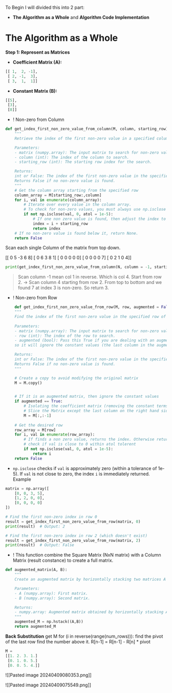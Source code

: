
To Begin I will divided this into 2 part:
+ **The Algorithm as a Whole** and **Algorithm Code Implementation**

# The Algorithm as a Whole




**Step 1: Represent as Matrices**

- **Coefficient Matrix (A):**
```python
[[ 1,  2, -1],
 [ 2, -1,  3],
 [ 3,  1,  1]]
```

- **Constant Matrix (B):**
```python
[[5],
 [3],
 [8]]
```

+ ! Non-zero from Column
```python
def get_index_first_non_zero_value_from_column(M, column, starting_row):
    """
    Retrieve the index of the first non-zero value in a specified column of the given matrix.

    Parameters:
    - matrix (numpy.array): The input matrix to search for non-zero values.
    - column (int): The index of the column to search.
    - starting_row (int): The starting row index for the search.

    Returns:
    int or False: The index of the first non-zero value in the specified column, starting from the given row.
	Returns False if no non-zero value is found.
    """
    # Get the column array starting from the specified row
    column_array = M[starting_row:,column]
    for i, val in enumerate(column_array):
        # Iterate over every value in the column array. 
        # To check for non-zero values, you must always use np.isclose instead of doing "val == 0".
        if not np.isclose(val, 0, atol = 1e-5):
            # If one non zero value is found, then adjust the index to match the correct index in the matrix and return it.
            index = i + starting_row
            return index
    # If no non-zero value is found below it, return None.
    return False
```
Scan each single Column of the matrix from top down.

[[ 0  5 -3  6  8]
 [ 0  6  3  8  1]
 [ 0  0  0  0  0]
 [ 0  0  0  0  7]
 [ 0  2  1  0  4]]
```python
print(get_index_first_non_zero_value_from_column(N, column = -1, starting_row = 2))
```
> Scan column -1 mean col 1 in reverse. Which is col 4. 
> Start from row 2. 
> -> Scan column 4 starting from row 2. From top to bottom and we found 7 at index 3 is non-zero. So return 3.




+ ! Non-zero from Row
```python
	def get_index_first_non_zero_value_from_row(M, row, augmented = False):
    """
	Find the index of the first non-zero value in the specified row of the given matrix.
	
	Parameters:
	- matrix (numpy.array): The input matrix to search for non-zero values.
	- row (int): The index of the row to search.
	- augmented (bool): Pass this True if you are dealing with an augmented matrix, 
	so it will ignore the constant values (the last column in the augmented matrix).

    Returns:
    int or False: The index of the first non-zero value in the specified row.
	Returns False if no non-zero value is found.
    """

    # Create a copy to avoid modifying the original matrix
    M = M.copy()


    # If it is an augmented matrix, then ignore the constant values
    if augmented == True:
        # Isolating the coefficient matrix (removing the constant terms)
        # Slice the Matrix except the last column on the right hand side(bc         it present the result constance )
        M = M[:,:-1]
        
    # Get the desired row
    row_array = M[row]
    for i, val in enumerate(row_array):
        # If finds a non zero value, returns the index. Otherwise returns None.
        # check if val is close to 0 within atol tolerent
        if not np.isclose(val, 0, atol = 1e-5):
            return i
    return False
```

- `np.isclose` checks if `val` is approximately zero (within a tolerance of 1e-5). If `val` is not close to zero, the index `i` is immediately returned.
Example
```python
matrix = np.array([
    [0, 0, 3, 5],
    [1, 2, 0, 0],
    [0, 0, 0, 0] 
])

# Find the first non-zero index in row 0
result = get_index_first_non_zero_value_from_row(matrix, 0)  
print(result)  # Output: 2

# Find the first non-zero index in row 2 (which doesn't exist)
result = get_index_first_non_zero_value_from_row(matrix, 2)  
print(result)  # Output: False 
```


+ ! This function combine the Square Matrix (NxN matrix) with a Column Matrix (result constance) to create a full matrix.
```python
def augmented_matrix(A, B):
    """
    Create an augmented matrix by horizontally stacking two matrices A and B.

    Parameters:
    - A (numpy.array): First matrix.
    - B (numpy.array): Second matrix.

    Returns:
    - numpy.array: Augmented matrix obtained by horizontally stacking A and B.
    """
    augmented_M = np.hstack((A,B))
    return augmented_M
```

**Back Substitution**
get M
for (i in reverse(range(num_rows))):
	find the pivot of the last row
	find the number above it.
	R[n-1] = R[n-1] - R[n] * pivot

```python
M = 
[[1. 2. 3. 1.]
 [0. 1. 0. 5.]
 [0. 0. 5. 4.]]
```
![[Pasted image 20240409080353.png]]

![[Pasted image 20240409075549.png]]


